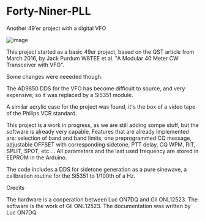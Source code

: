 # Forty-Niner-PLL
Another 49’er project with a digital VFO

![image](https://user-images.githubusercontent.com/17215772/211576822-f3ac75cb-22e6-434e-8b8a-b635ca80044b.png)


This project started as a basic 49er project, based on the QST article from March 2016, by Jack Purdum W8TEE et al.
"A Modular 40 Meter CW Transceiver with VFO".

Some changes were neeeded though.

The AD9850 DDS for the VFO has become difficult to source, and very expensive, so it was replaced by a Si5351 module.

A similar acrylic case for the project was found, it's the box of a video tape of the Philips VCR standard.

This project is a work in progress, as we are still adding sompe stuff, but the software is already very capable.
Features that are already implemented are: 
selection of band and band limits, one preprogrammed CQ message, adjustable OFFSET with corresponding sidetone, 
PTT delay, CQ WPM, RIT, SPLIT, SPOT, etc ...
All parameters and the last used frequency are stored in EEPROM in the Arduino.

The code includes a DDS for sidetone generation as a pure sinewave, a calibration routine for the Si5351 to 1/100th of a Hz.

Credits

The hardware is a cooperation between Luc ON7DQ and Gil ONL12523.
The software is the work of Gil ONL12523.
The documentation was written by Luc ON7DQ

